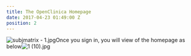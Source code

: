 ```yaml
---
title: The OpenClinica Homepage
date: 2017-04-23 01:49:00 Z
position: 2
---
```


![subjmatrix - 1.jpg](/uploads/subjmatrix%20-%201.jpg)Once you sign in, you will view of the homepage as below![1 (10).jpg](/uploads/1%20(10).jpg)